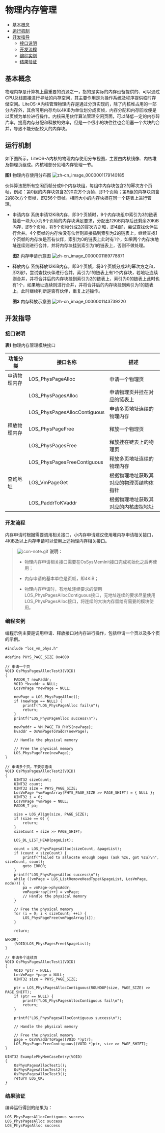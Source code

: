 # 物理内存管理

- [基本概念](#基本概念)
- [运行机制](#运行机制)
- [开发指导](#开发指导)
  - [接口说明](#接口说明)
  - [开发流程](#开发流程)
  - [编程实例](#编程实例)
  - [结果验证](#结果验证)

## 基本概念

物理内存是计算机上最重要的资源之一，指的是实际的内存设备提供的、可以通过CPU总线直接进行寻址的内存空间，其主要作用是为操作系统及程序提供临时存储空间。LiteOS-A内核管理物理内存是通过分页实现的，除了内核堆占用的一部分内存外，其余可用内存均以4KiB为单位划分成页帧，内存分配和内存回收便是以页帧为单位进行操作。内核采用伙伴算法管理空闲页面，可以降低一定的内存碎片率，提高内存分配和释放的效率，但是一个很小的块往往也会阻塞一个大块的合并，导致不能分配较大的内存块。


## 运行机制

如下图所示，LiteOS-A内核的物理内存使用分布视图，主要由内核镜像、内核堆及物理页组成。内核堆部分见堆内存管理一节。

**图1** 物理内存使用分布图
![zh-cn_image_0000001179140185](figures/zh-cn_image_0000001179140185.png)

伙伴算法把所有空闲页帧分成9个内存块组，每组中内存块包含2的幂次方个页帧，例如：第0组的内存块包含2的0次方个页帧，即1个页帧；第8组的内存块包含2的8次方个页帧，即256个页帧。相同大小的内存块挂在同一个链表上进行管理。

- 申请内存
  系统申请12KiB内存，即3个页帧时，9个内存块组中索引为3的链表挂着一块大小为8个页帧的内存块满足要求，分配出12KiB内存后还剩余20KiB内存，即5个页帧，将5个页帧分成2的幂次方之和，即4跟1，尝试查找伙伴进行合并。4个页帧的内存块没有伙伴则直接插到索引为2的链表上，继续查找1个页帧的内存块是否有伙伴，索引为0的链表上此时有1个，如果两个内存块地址连续则进行合并，并将内存块挂到索引为1的链表上，否则不做处理。

  **图2** 内存申请示意图
  ![zh-cn_image_0000001189778871](figures/zh-cn_image_0000001189778871.png)

- 释放内存
  系统释放12KiB内存，即3个页帧，将3个页帧分成2的幂次方之和，即2跟1，尝试查找伙伴进行合并，索引为1的链表上有1个内存块，若地址连续则合并，并将合并后的内存块挂到索引为2的链表上，索引为0的链表上此时也有1个，如果地址连续则进行合并，并将合并后的内存块挂到索引为1的链表上，此时继续判断是否有伙伴，重复上述操作。

  **图3** 内存释放示意图
  ![zh-cn_image_0000001143739220](figures/zh-cn_image_0000001143739220.png)


## 开发指导


### 接口说明

**表1** 物理内存管理模块接口

| 功能分类 | 接口**名称** | 描述 |
| -------- | -------- | -------- |
| 申请物理内存 | LOS_PhysPageAlloc | 申请一个物理页 |
|  | LOS_PhysPagesAlloc |申请物理页并挂在对应的链表上|
|  | LOS_PhysPagesAllocContiguous |申请多页地址连续的物理内存|
| 释放物理内存 | LOS_PhysPageFree | 释放一个物理页 |
|  | LOS_PhysPagesFree |释放挂在链表上的物理页|
|  | LOS_PhysPagesFreeContiguous |释放多页地址连续的物理内存|
| 查询地址 | LOS_VmPageGet | 根据物理地址获取其对应的物理页结构体指针 |
|  | LOS_PaddrToKVaddr |根据物理地址获取其对应的内核虚拟地址|


### 开发流程

内存申请时根据需要调用相关接口，小内存申请建议使用堆内存申请相关接口，4KiB及以上内存申请可以使用上述物理内存相关接口。

> ![icon-note.gif](public_sys-resources/icon-note.gif) **说明：**
> - 物理内存申请相关接口需要在OsSysMemInit接口完成初始化之后再使用；
> 
> - 内存申请的基本单位是页帧，即4KiB；
> 
> - 物理内存申请时，有地址连续要求的使用LOS_PhysPagesAllocContiguous接口，无地址连续的要求尽量使用LOS_PhysPagesAlloc接口，将连续的大块内存留给有需要的模块使用。


### 编程实例

编程示例主要是调用申请、释放接口对内存进行操作，包括申请一个页以及多个页的示例。

```
#include "los_vm_phys.h"

#define PHYS_PAGE_SIZE 0x4000

// 申请一个页
VOID OsPhysPagesAllocTest3(VOID)
{
    PADDR_T newPaddr;
    VOID *kvaddr = NULL;
    LosVmPage *newPage = NULL;

    newPage = LOS_PhysPageAlloc();
    if (newPage == NULL) {
        printf("LOS_PhysPageAlloc fail\n");
        return;
    }
    printf("LOS_PhysPageAlloc success\n");

    newPaddr = VM_PAGE_TO_PHYS(newPage);
    kvaddr = OsVmPageToVaddr(newPage);

    // Handle the physical memory

    // Free the physical memory
    LOS_PhysPageFree(newPage);
}

// 申请多个页，不要求连续
VOID OsPhysPagesAllocTest2(VOID)
{
    UINT32 sizeCount;
    UINT32 count;
    UINT32 size = PHYS_PAGE_SIZE;
    LosVmPage *vmPageArray[PHYS_PAGE_SIZE >> PAGE_SHIFT] = { NULL };
    UINT32 i = 0;
    LosVmPage *vmPage = NULL;
    PADDR_T pa;

    size = LOS_Align(size, PAGE_SIZE);
    if (size == 0) {
        return;
    }
    sizeCount = size >> PAGE_SHIFT;

    LOS_DL_LIST_HEAD(pageList);

    count = LOS_PhysPagesAlloc(sizeCount, &pageList);
    if (count < sizeCount) {
        printf("failed to allocate enough pages (ask %zu, got %zu)\n", sizeCount, count);
        goto ERROR;
    }
    printf("LOS_PhysPagesAlloc success\n");
    while ((vmPage = LOS_ListRemoveHeadType(&pageList, LosVmPage, node))) {
        pa = vmPage->physAddr;
        vmPageArray[i++] = vmPage;
        // Handle the physical memory
    }

    // Free the physical memory
    for (i = 0; i < sizeCount; ++i) {
        LOS_PhysPageFree(vmPageArray[i]);
    }

    return;

ERROR:
    (VOID)LOS_PhysPagesFree(&pageList);
}

// 申请多个连续页
VOID OsPhysPagesAllocTest1(VOID)
{
    VOID *ptr = NULL;
    LosVmPage *page = NULL;
    UINT32 size = PHYS_PAGE_SIZE;

    ptr = LOS_PhysPagesAllocContiguous(ROUNDUP(size, PAGE_SIZE) >> PAGE_SHIFT);
    if (ptr == NULL) {
        printf("LOS_PhysPagesAllocContiguous fail\n");
        return;
    }

    printf("LOS_PhysPagesAllocContiguous success\n");

    // Handle the physical memory

    // Free the physical memory
    page = OsVmVaddrToPage((VOID *)ptr);
    LOS_PhysPagesFreeContiguous((VOID *)ptr, size >> PAGE_SHIFT);
}

UINT32 ExamplePhyMemCaseEntry(VOID)
{
    OsPhysPagesAllocTest1();
    OsPhysPagesAllocTest2();
    OsPhysPagesAllocTest3();
    return LOS_OK;
}
```


### 结果验证

编译运行得到的结果为：

```
LOS_PhysPagesAllocContiguous success
LOS_PhysPagesAlloc success
LOS_PhysPageAlloc success
```
